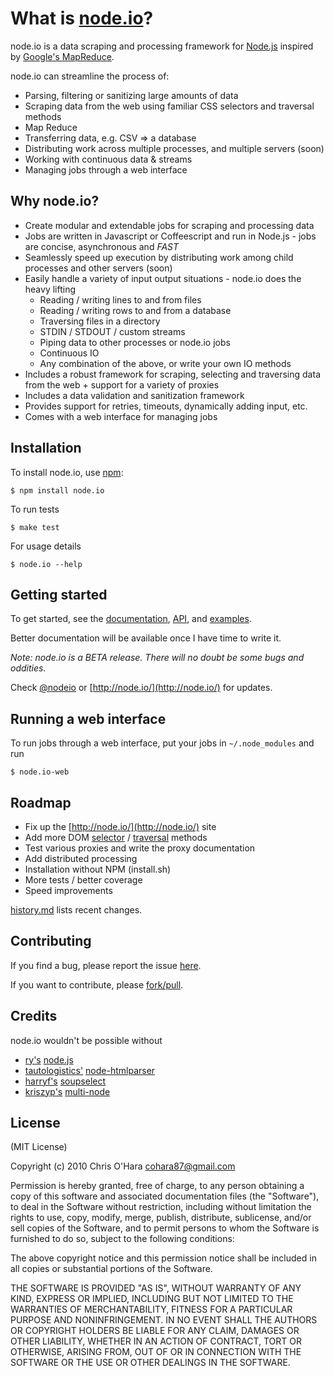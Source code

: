 # What is [node.io](http://node.io/)?

node.io is a data scraping and processing framework for [Node.js](http://nodejs.org/) inspired by [Google's MapReduce](http://labs.google.com/papers/mapreduce.html).

node.io can streamline the process of:

- Parsing, filtering or sanitizing large amounts of data
- Scraping data from the web using familiar CSS selectors and traversal methods
- Map Reduce
- Transferring data, e.g. CSV => a database
- Distributing work across multiple processes, and multiple servers (soon)
- Working with continuous data & streams
- Managing jobs through a web interface

## Why node.io?

- Create modular and extendable jobs for scraping and processing data
- Jobs are written in Javascript or Coffeescript and run in Node.js - jobs are concise, asynchronous and _FAST_
- Seamlessly speed up execution by distributing work among child processes and other servers (soon) 
- Easily handle a variety of input output situations - node.io does the heavy lifting
    * Reading / writing lines to and from files
    * Reading / writing rows to and from a database
    * Traversing files in a directory
    * STDIN / STDOUT / custom streams
    * Piping data to other processes or node.io jobs
    * Continuous IO
    * Any combination of the above, or write your own IO methods     
- Includes a robust framework for scraping, selecting and traversing data from the web + support for a variety of proxies
- Includes a data validation and sanitization framework
- Provides support for retries, timeouts, dynamically adding input, etc.
- Comes with a web interface for managing jobs

## Installation

To install node.io, use [npm](http://github.com/isaacs/npm):

    $ npm install node.io

To run tests

    $ make test

For usage details

    $ node.io --help

## Getting started

To get started, see the [documentation](https://github.com/chriso/node.io/blob/master/docs/README.md), [API](https://github.com/chriso/node.io/blob/master/docs/api.md), and [examples](https://github.com/chriso/node.io/tree/master/examples/).

Better documentation will be available once I have time to write it.

*Note: node.io is a _BETA_ release. There will no doubt be some bugs and oddities.*

Check [@nodeio](http://twitter.com/nodeio) or [http://node.io/](http://node.io/) for updates.

## Running a web interface

To run jobs through a web interface, put your jobs in `~/.node_modules` and run

    $ node.io-web

## Roadmap

- Fix up the [http://node.io/](http://node.io/) site
- Add more DOM [selector](http://api.jquery.com/category/selectors/) / [traversal](http://api.jquery.com/category/traversing/) methods
- Test various proxies and write the proxy documentation
- Add distributed processing
- Installation without NPM (install.sh)
- More tests / better coverage
- Speed improvements

[history.md](https://github.com/chriso/node.io/blob/master/HISTORY.md) lists recent changes.

## Contributing

If you find a bug, please report the issue [here](https://github.com/chriso/node.io/issues). 

If you want to contribute, please [fork/pull](https://github.com/chriso/node.io/fork).

## Credits

node.io wouldn't be possible without

- [ry's](https://github.com/ry) [node.js](http://nodejs.org/)
- [tautologistics'](https://github.com/tautologistics) [node-htmlparser](https://github.com/tautologistics/node-htmlparser)
- [harryf's](https://github.com/harryf) [soupselect](https://github.com/harryf/node-soupselect)
- [kriszyp's](https://github.com/kriszyp) [multi-node](https://github.com/kriszyp/multi-node)

## License

(MIT License)

Copyright (c) 2010 Chris O'Hara <cohara87@gmail.com>

Permission is hereby granted, free of charge, to any person obtaining
a copy of this software and associated documentation files (the
"Software"), to deal in the Software without restriction, including
without limitation the rights to use, copy, modify, merge, publish,
distribute, sublicense, and/or sell copies of the Software, and to
permit persons to whom the Software is furnished to do so, subject to
the following conditions:

The above copyright notice and this permission notice shall be
included in all copies or substantial portions of the Software.

THE SOFTWARE IS PROVIDED "AS IS", WITHOUT WARRANTY OF ANY KIND,
EXPRESS OR IMPLIED, INCLUDING BUT NOT LIMITED TO THE WARRANTIES OF
MERCHANTABILITY, FITNESS FOR A PARTICULAR PURPOSE AND
NONINFRINGEMENT. IN NO EVENT SHALL THE AUTHORS OR COPYRIGHT HOLDERS BE
LIABLE FOR ANY CLAIM, DAMAGES OR OTHER LIABILITY, WHETHER IN AN ACTION
OF CONTRACT, TORT OR OTHERWISE, ARISING FROM, OUT OF OR IN CONNECTION
WITH THE SOFTWARE OR THE USE OR OTHER DEALINGS IN THE SOFTWARE.
